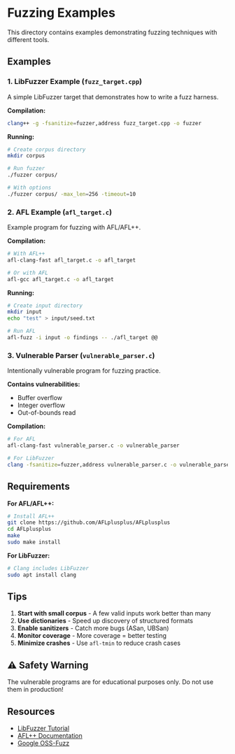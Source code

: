 # Fuzzing Examples

This directory contains examples demonstrating fuzzing techniques with different tools.

## Examples

### 1. LibFuzzer Example (`fuzz_target.cpp`)
A simple LibFuzzer target that demonstrates how to write a fuzz harness.

**Compilation:**
```bash
clang++ -g -fsanitize=fuzzer,address fuzz_target.cpp -o fuzzer
```

**Running:**
```bash
# Create corpus directory
mkdir corpus

# Run fuzzer
./fuzzer corpus/

# With options
./fuzzer corpus/ -max_len=256 -timeout=10
```

### 2. AFL Example (`afl_target.c`)
Example program for fuzzing with AFL/AFL++.

**Compilation:**
```bash
# With AFL++
afl-clang-fast afl_target.c -o afl_target

# Or with AFL
afl-gcc afl_target.c -o afl_target
```

**Running:**
```bash
# Create input directory
mkdir input
echo "test" > input/seed.txt

# Run AFL
afl-fuzz -i input -o findings -- ./afl_target @@
```

### 3. Vulnerable Parser (`vulnerable_parser.c`)
Intentionally vulnerable program for fuzzing practice.

**Contains vulnerabilities:**
- Buffer overflow
- Integer overflow
- Out-of-bounds read

**Compilation:**
```bash
# For AFL
afl-clang-fast vulnerable_parser.c -o vulnerable_parser

# For LibFuzzer
clang -fsanitize=fuzzer,address vulnerable_parser.c -o vulnerable_parser_fuzz
```

## Requirements

**For AFL/AFL++:**
```bash
# Install AFL++
git clone https://github.com/AFLplusplus/AFLplusplus
cd AFLplusplus
make
sudo make install
```

**For LibFuzzer:**
```bash
# Clang includes LibFuzzer
sudo apt install clang
```

## Tips

1. **Start with small corpus** - A few valid inputs work better than many
2. **Use dictionaries** - Speed up discovery of structured formats
3. **Enable sanitizers** - Catch more bugs (ASan, UBSan)
4. **Monitor coverage** - More coverage = better testing
5. **Minimize crashes** - Use `afl-tmin` to reduce crash cases

## ⚠️ Safety Warning

The vulnerable programs are for educational purposes only. Do not use them in production!

## Resources

- [LibFuzzer Tutorial](https://github.com/google/fuzzing/blob/master/tutorial/libFuzzerTutorial.md)
- [AFL++ Documentation](https://github.com/AFLplusplus/AFLplusplus/tree/stable/docs)
- [Google OSS-Fuzz](https://github.com/google/oss-fuzz)
